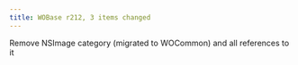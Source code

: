 ```yaml
---
title: WOBase r212, 3 items changed
---
```


Remove NSImage category (migrated to WOCommon) and all references to it

